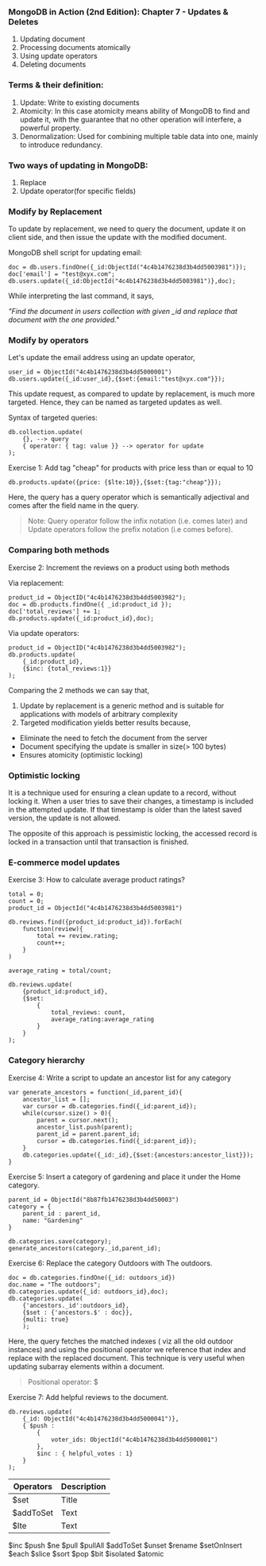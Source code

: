 ### MongoDB in Action (2nd Edition): Chapter 7 - Updates & Deletes

1. Updating document
2. Processing documents atomically
3. Using update operators
4. Deleting documents

### Terms & their definition:
1. Update: Write to existing documents
2. Atomicity: In this case atomicity means ability of MongoDB to find and update it, with the guarantee that no other operation will interfere, a powerful property.
3. Denormalization: Used for combining multiple table data into one, mainly to introduce redundancy.

### Two ways of updating in MongoDB:
1. Replace
2. Update operator(for specific fields)

### Modify by Replacement

To update by replacement, we need to query the document, update it on client side, and then issue the update with the modified document.

MongoDB shell script for updating email:
```
doc = db.users.findOne({_id:ObjectId("4c4b1476238d3b4dd5003981")});
doc['email'] = "test@xyx.com";
db.users.update({_id:ObjectId("4c4b1476238d3b4dd5003981")},doc);
```

While interpreting the last command, it says,

*"Find the document in users collection with given _id and replace that document with the one provided."*

### Modify by operators

Let's update the email address using an update operator,
```
user_id = ObjectId("4c4b1476238d3b4dd5000001")
db.users.update({_id:user_id},{$set:{email:"test@xyx.com"}});
```
This update request, as compared to update by replacement, is much more targeted. Hence, they can be named as targeted updates as well.

Syntax of targeted queries:
```
db.collection.update(
    {}, --> query
    { operator: { tag: value }} --> operator for update
);
```

Exercise 1: Add tag "cheap" for products with price less than or equal to 10
```
db.products.update({price: {$lte:10}},{$set:{tag:"cheap"}});
```

Here, the query has a query operator which is semantically adjectival and comes after the field name in the query.

> Note: Query operator follow the infix notation (i.e. comes later) and Update operators follow the prefix notation (i.e comes before).

### Comparing both methods

Exercise 2: Increment the reviews on a product using both methods

Via replacement:
```
product_id = ObjectID("4c4b1476238d3b4dd5003982");
doc = db.products.findOne({ _id:product_id });
doc['total_reviews'] += 1;
db.products.update({_id:product_id},doc);
```

Via update operators:
```
product_id = ObjectID("4c4b1476238d3b4dd5003982");
db.products.update(
    {_id:product_id},
    {$inc: {total_reviews:1}}
);
```

Comparing the 2 methods we can say that,

1. Update by replacement is a generic method and is suitable for applications with models of arbitrary complexity
2. Targeted modification yields better results because,
 - Eliminate the need to fetch the document from the server
 - Document specifying the update is smaller in size(> 100 bytes)
 - Ensures atomicity (optimistic locking)

### Optimistic locking

It is a technique used for ensuring a clean update to a record, without locking it. When a user tries to save their changes, a timestamp is included in the attempted update. If that timestamp is older than the latest saved version, the update is not allowed.

The opposite of this approach is pessimistic locking, the accessed record is locked in a transaction until that transaction is finished.

### E-commerce model updates

Exercise 3: How to calculate average product ratings?
```
total = 0;
count = 0;
product_id = ObjectId("4c4b1476238d3b4dd5003981")

db.reviews.find({product_id:product_id}).forEach(
    function(review){
        total += review.rating;
        count++;
    }
)

average_rating = total/count;

db.reviews.update(
    {product_id:product_id},
    {$set:
        {
            total_reviews: count,
            average_rating:average_rating
        }
    }
);
```

### Category hierarchy

Exercise 4: Write a script to update an ancestor list for any category
```
var generate_ancestors = function(_id,parent_id){
    ancestor_list = [];
    var cursor = db.categories.find({_id:parent_id});
    while(cursor.size() > 0){
        parent = cursor.next();
        ancestor_list.push(parent);
        parent_id = parent.parent_id;
        cursor = db.categories.find({_id:parent_id});
    }
    db.categories.update({_id:_id},{$set:{ancestors:ancestor_list}});
}
```

Exercise 5: Insert a category of gardening and place it under the Home category.
```
parent_id = ObjectId("8b87fb1476238d3b4dd50003")
category = {
    parent_id : parent_id,
    name: "Gardening"
}

db.categories.save(category);
generate_ancestors(category._id,parent_id);
```

Exercise 6: Replace the category Outdoors with The outdoors.
```
doc = db.categories.findOne({_id: outdoors_id})
doc.name = "The outdoors";
db.categories.update({_id: outdoors_id},doc);
db.categories.update(
    {'ancestors._id':outdoors_id},
    {$set : {'ancestors.$' : doc}},
    {multi: true}
    );
```

Here, the query fetches the matched indexes ( viz all the old outdoor instances) and using the positional operator we reference that index and replace with the replaced document. This technique is very useful when updating subarray elements within a document.

> Positional operator: $

Exercise 7: Add helpful reviews to the document.
```
db.reviews.update(
    {_id: ObjectId("4c4b1476238d3b4dd5000041")},
    { $push : 
        {
            voter_ids: ObjectId("4c4b1476238d3b4dd5000001")
        },
        $inc : { helpful_votes : 1}
    }
);
```

| Operators   | Description |
| ----------- | ----------- |
| $set      | Title       |
| $addToSet   | Text        |
| $lte   | Text        |
$inc
$push
$ne
$pull
$pullAll
$addToSet
$unset
$rename
$setOnInsert
$each
$slice
$sort
$pop
$bit
$isolated
$atomic
